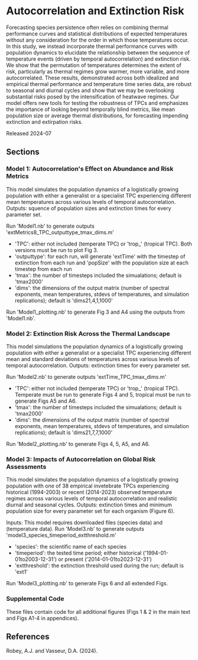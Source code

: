 # Autocorrelation and Extinction Risk
Forecasting species persistence often relies on combining thermal performance curves and statistical distributions of expected temperatures without any consideration for the order in which those temperatures occur. In this study, we instead incorporate thermal performance curves with population dynamics to elucidate the relationship between the sequence of temperature events (driven by temporal autocorrelation) and extinction risk. We show that the permutation of temperatures determines the extent of risk, particularly as thermal regimes grow warmer, more variable, and more autocorrelated. These results, demonstrated across both idealized and empirical thermal performance and temperature time series data, are robust to seasonal and diurnal cycles and show that we may be overlooking substantial risks posed by the intensification of heatwave regimes. Our model offers new tools for testing the robustness of TPCs and emphasizes the importance of looking beyond temporally blind metrics, like mean population size or average thermal distributions, for forecasting impending extinction and extirpation risks.

Released 2024-07

## Sections

### Model 1: Autocorrelation's Effect on Abundance and Risk Metrics
This model simulates the population dynamics of a logistically growing population with either a generalist or a specialist TPC experiencing different mean temperatures across various levels of temporal autocorrelation. Outputs: squence of population sizes and extinction times for every parameter set.

Run 'Model1.nb' to generate outputs 'extMetrics8_TPC_outputtype_tmax_dims.m'
- 'TPC': either not included (temperate TPC) or 'trop_' (tropical TPC). Both versions must be run to plot Fig 3.
- 'outputtype': for each run, will generate 'extTime' with the timestep of extinction from each run and 'popSize' with the population size at each timestep from each run
- 'tmax': the number of timesteps included the simualations; default is 'tmax2000'
- 'dims': the dimensions of the output matrix (number of spectral exponents, mean temperatures, stdevs of temperatures, and simulation replications); default is 'dims21,4,1,1000'

Run 'Model1_plotting.nb' to generate Fig 3 and A4 using the outputs from 'Model1.nb'.

### Model 2: Extinction Risk Across the Thermal Landscape
This model simulations the population dynamics of a logistically growing population with either a generalist or a specialist TPC experiencing different mean and standard deviations of temperatures across various levels of temporal autocorrelation. Outputs: extinction times for every parameter set.

Run 'Model2.nb' to generate outputs 'extTime_TPC_tmax_dims.m'
- 'TPC': either not included (temperate TPC) or 'trop_' (tropical TPC). Temperate must be run to generate Figs 4 and 5, tropical must be run to generate Figs A5 and A6.
- 'tmax': the number of timesteps included the simualations; default is 'tmax2000'
- 'dims': the dimensions of the output matrix (number of spectral exponents, mean temperatures, stdevs of temperatures, and simulation replications); default is 'dims21,7,7,1000'

Run 'Model2_plotting.nb' to generate Figs 4, 5, A5, and A6.

### Model 3: Impacts of Autocorrelation on Global Risk Assessments
This model simulates the population dynamics of a logistically growing population with one of 38 empirical invetebrate TPCs experiencing historical (1994-2003) or recent (2014-2023) observed temperature regimes across various levels of temporal autocorrelation and realistic diurnal and seasonal cycles. Outputs: extinction times and minimum population size for every parameter set for each organism (Figure 6).

Inputs: This model requires downloaded files (species data) and (temperature data).
Run 'Model3.nb' to generate outputs 'model3_species_timeperiod_extthreshold.m'
- 'species': the scientific name of each species
- 'timeperiod': the tested time period; either historical ('1994-01-01to2003-12-31') or present ('2014-01-01to2023-12-31')
- 'extthreshold': the extinction threshold used during the run; default is 'ext1'

Run 'Model3_plotting.nb' to generate Figs 6 and all extended Figs.

### Supplemental Code
These files contain code for all additional figures (Figs 1 & 2 in the main text and Figs A1-4 in appendices).

## References

Robey, A.J. and Vasseur, D.A. (2024).
